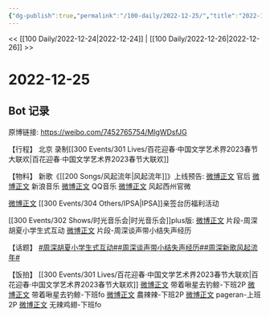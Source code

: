```yaml
---
{"dg-publish":true,"permalink":"/100-daily/2022-12-25/","title":"2022-12-25"}
---
```



<< [[100 Daily/2022-12-24\|2022-12-24]] | [[100 Daily/2022-12-26\|2022-12-26]] >>

# 2022-12-25

## Bot 记录

原博链接: https://weibo.com/7452765754/MlgWDsfJG

【行程】
北京 录制[[300 Events/301 Lives/百花迎春·中国文学艺术界2023春节大联欢\|百花迎春·中国文学艺术界2023春节大联欢]]

【物料】
新歌《[[200 Songs/风起流年\|风起流年]]》上线预告:
[微博正文](https://m.weibo.cn/5248300719/4850635915401756) 官后
[微博正文](https://m.weibo.cn/1266269835/4850624263096257) 新浪音乐
[微博正文](https://m.weibo.cn/2169129705/4850631791351828) QQ音乐
[微博正文](https://m.weibo.cn/7310781135/4850626758972891) 风起西州官微

[微博正文](https://m.weibo.cn/1851789841/4850531547220323) [[300 Events/304 Others/IPSA\|IPSA]]亲签台历福利活动

[[300 Events/302 Shows/时光音乐会\|时光音乐会]]plus版:
[微博正文](https://m.weibo.cn/7703778879/4850533887645315) 片段-周深胡夏小学生式互动
[微博正文](https://m.weibo.cn/7703778879/4850533649351802) 片段-周深谈声带小结失声经历

【话题】
[#周深胡夏小学生式互动#](https://s.weibo.com/weibo?q=%23%E5%91%A8%E6%B7%B1%E8%83%A1%E5%A4%8F%E5%B0%8F%E5%AD%A6%E7%94%9F%E5%BC%8F%E4%BA%92%E5%8A%A8%23)[#周深谈声带小结失声经历#](https://s.weibo.com/weibo?q=%23%E5%91%A8%E6%B7%B1%E8%B0%88%E5%A3%B0%E5%B8%A6%E5%B0%8F%E7%BB%93%E5%A4%B1%E5%A3%B0%E7%BB%8F%E5%8E%86%23)[#周深新歌风起流年#](https://s.weibo.com/weibo?q=%23%E5%91%A8%E6%B7%B1%E6%96%B0%E6%AD%8C%E9%A3%8E%E8%B5%B7%E6%B5%81%E5%B9%B4%23)

【饭拍】
[[300 Events/301 Lives/百花迎春·中国文学艺术界2023春节大联欢\|百花迎春·中国文学艺术界2023春节大联欢]]
[微博正文](https://m.weibo.cn/3246571812/4850666915499955) 带着啾星去钓鲸-下班2P
[微博正文](https://m.weibo.cn/3246571812/4850672800108595) 带着啾星去钓鲸-下班fo
[微博正文](https://m.weibo.cn/7628792895/4850677475704996) 農辣辣-下班2P
[微博正文](https://m.weibo.cn/7633014126/4850678776737638) pageran-上班2P
[微博正文](https://m.weibo.cn/7495641082/4850682639419299) 无辣鸡翅-下班fo
